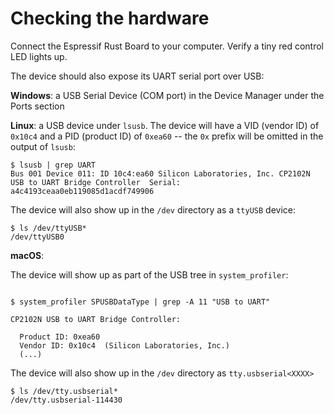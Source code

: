 # Checking the hardware

Connect the Espressif Rust Board to your computer. Verify a tiny red control LED lights up.

The device should also expose its UART serial port over USB:

**Windows**: a USB Serial Device (COM port) in the Device Manager under the Ports section

**Linux**: a USB device under `lsusb`. The device will have a VID (vendor ID) of `0x10c4` and a PID (product ID) of `0xea60` -- the `0x` prefix will be omitted in the output of `lsusb`:

``` console
$ lsusb | grep UART
Bus 001 Device 011: ID 10c4:ea60 Silicon Laboratories, Inc. CP2102N USB to UART Bridge Controller  Serial: a4c4193ceaa0eb119085d1acdf749906
```

The device will also show up in the `/dev` directory as a `ttyUSB` device:

``` console
$ ls /dev/ttyUSB*
/dev/ttyUSB0
```

**macOS**:

The device will show up as part of the USB tree in `system_profiler`:

```console

$ system_profiler SPUSBDataType | grep -A 11 "USB to UART"

CP2102N USB to UART Bridge Controller:

  Product ID: 0xea60
  Vendor ID: 0x10c4  (Silicon Laboratories, Inc.)
  (...)
```

The device will also show up in the `/dev` directory as `tty.usbserial<XXXX>`

```console
$ ls /dev/tty.usbserial*
/dev/tty.usbserial-114430

```

